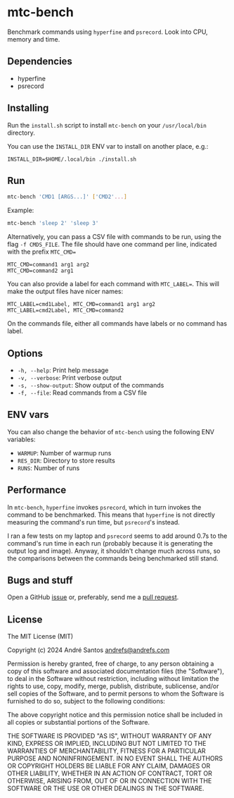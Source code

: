 # mtc-bench

Benchmark commands using `hyperfine` and `psrecord`. Look into CPU, memory and time.

## Dependencies

- hyperfine
- psrecord

## Installing

Run the `install.sh` script to install `mtc-bench` on your `/usr/local/bin` directory.

You can use the `INSTALL_DIR` ENV var to install on another place, e.g.:

```
INSTALL_DIR=$HOME/.local/bin ./install.sh
```

## Run

```bash
mtc-bench 'CMD1 [ARGS...]' ['CMD2'...]
```

Example:

```bash
mtc-bench 'sleep 2' 'sleep 3'
```

Alternatively, you can pass a CSV file with commands to be run, using the flag `-f CMDS_FILE`. The file should have one command per line, indicated with the prefix `MTC_CMD=`

```csv
MTC_CMD=command1 arg1 arg2
MTC_CMD=command2 arg1
```

You can also provide a label for each command with `MTC_LABEL=`. This will make the output files have nicer names:

```csv
MTC_LABEL=cmd1Label, MTC_CMD=command1 arg1 arg2
MTC_LABEL=cmd2Label, MTC_CMD=command2
```

On the commands file, either all commands have labels or no command has label.

## Options

- `-h, --help`: Print help message
- `-v, --verbose`: Print verbose output
- `-s, --show-output`: Show output of the commands
- `-f, --file`: Read commands from a CSV file

## ENV vars

You can also change the behavior of `mtc-bench` using the following ENV variables:

- `WARMUP`: Number of warmup runs
- `RES_DIR`: Directory to store results
- `RUNS`: Number of runs

## Performance

In `mtc-bench`, `hyperfine` invokes `psrecord`, which in turn invokes the command to be benchmarked.
This means that `hyperfine` is not directly measuring the command's run time, but `psrecord`'s instead.

I ran a few tests on my laptop and `psrecord` seems to add around 0.7s to the command's run time in each run (probably because it is generating the output log and image).
Anyway, it shouldn't change much across runs, so the comparisons between the commands being benchmarked still stand.

## Bugs and stuff

Open a GitHub [issue](https://github.com/andrefs/mtc-bench/issues) or, preferably, send me a [pull request](https://github.com/andrefs/mtc-bench/pulls).

## License

The MIT License (MIT)

Copyright (c) 2024 André Santos andrefs@andrefs.com

Permission is hereby granted, free of charge, to any person obtaining a copy of this software and associated documentation files (the "Software"), to deal in the Software without restriction, including without limitation the rights to use, copy, modify, merge, publish, distribute, sublicense, and/or sell copies of the Software, and to permit persons to whom the Software is furnished to do so, subject to the following conditions:

The above copyright notice and this permission notice shall be included in all copies or substantial portions of the Software.

THE SOFTWARE IS PROVIDED "AS IS", WITHOUT WARRANTY OF ANY KIND, EXPRESS OR IMPLIED, INCLUDING BUT NOT LIMITED TO THE WARRANTIES OF MERCHANTABILITY, FITNESS FOR A PARTICULAR PURPOSE AND NONINFRINGEMENT. IN NO EVENT SHALL THE AUTHORS OR COPYRIGHT HOLDERS BE LIABLE FOR ANY CLAIM, DAMAGES OR OTHER LIABILITY, WHETHER IN AN ACTION OF CONTRACT, TORT OR OTHERWISE, ARISING FROM, OUT OF OR IN CONNECTION WITH THE SOFTWARE OR THE USE OR OTHER DEALINGS IN THE SOFTWARE.
